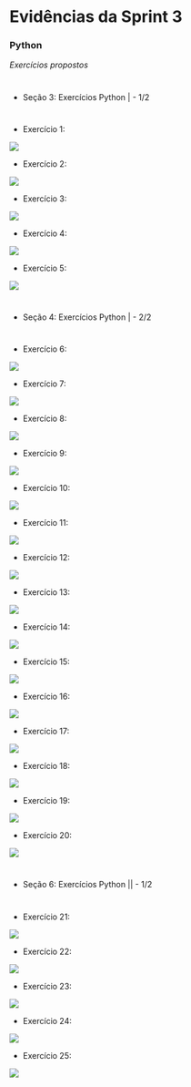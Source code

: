 #
# Evidências da Sprint 3

### Python

*Exercícios propostos*

#
* Seção 3: Exercícios Python | - 1/2
#

  - Exercício 1: 
  
  ![](https://github.com/catarwnalud/pbCompass/blob/master/sprint_3/evidencias/py1e1parte1.png)

  - Exercício 2: 
  
  ![](https://github.com/catarwnalud/pbCompass/blob/master/sprint_3/evidencias/py1e2parte1.png)

  - Exercício 3: 
  
  ![](https://github.com/catarwnalud/pbCompass/blob/master/sprint_3/evidencias/py1e3parte1.png)

  - Exercício 4:
  
  ![](https://github.com/catarwnalud/pbCompass/blob/master/sprint_3/evidencias/py1e4parte1.png)

  - Exercício 5: 
  
  ![](https://github.com/catarwnalud/pbCompass/blob/master/sprint_3/evidencias/py1e5parte1.png)

# 
* Seção 4: Exercícios Python | - 2/2
#
  - Exercício 6: 
  
  ![](https://github.com/catarwnalud/pbCompass/blob/master/sprint_3/evidencias/py1e6parte2.png)

  - Exercício 7: 
  
  ![](https://github.com/catarwnalud/pbCompass/blob/master/sprint_3/evidencias/py1e7parte2.png)

  - Exercício 8: 
  
  ![](https://github.com/catarwnalud/pbCompass/blob/master/sprint_3/evidencias/py1e8parte2.png)

  - Exercício 9: 
  
  ![](https://github.com/catarwnalud/pbCompass/blob/master/sprint_3/evidencias/py1e9parte2.png)

  - Exercício 10: 
  
  ![](https://github.com/catarwnalud/pbCompass/blob/master/sprint_3/evidencias/py1e10parte2.png)

  - Exercício 11: 
  
  ![](https://github.com/catarwnalud/pbCompass/blob/master/sprint_3/evidencias/py1e11parte2.png)

  - Exercício 12: 
  
  ![](https://github.com/catarwnalud/pbCompass/blob/master/sprint_3/evidencias/py1e12parte2.png)  
  
  - Exercício 13: 
  
  ![](https://github.com/catarwnalud/pbCompass/blob/master/sprint_3/evidencias/py1e13parte2.png)

  - Exercício 14: 
  
  ![](https://github.com/catarwnalud/pbCompass/blob/master/sprint_3/evidencias/py1e14parte2.png)
  
  - Exercício 15: 
  
  ![](https://github.com/catarwnalud/pbCompass/blob/master/sprint_3/evidencias/py1e15parte2.png)
  
  - Exercício 16: 
  
  ![](https://github.com/catarwnalud/pbCompass/blob/master/sprint_3/evidencias/py1e16parte2.png)

   - Exercício 17: 
  
  ![](https://github.com/catarwnalud/pbCompass/blob/master/sprint_3/evidencias/py1e17parte2.png)

   - Exercício 18: 
  
  ![](https://github.com/catarwnalud/pbCompass/blob/master/sprint_3/evidencias/py1e18parte2.png)
  
  - Exercício 19: 
  
  ![](https://github.com/catarwnalud/pbCompass/blob/master/sprint_3/evidencias/py1e19parte2.png)
  
  - Exercício 20: 
  
  ![](https://github.com/catarwnalud/pbCompass/blob/master/sprint_3/evidencias/py1e20parte2.png)

# 
* Seção 6: Exercícios Python || - 1/2
#
  - Exercício 21: 
  
  ![](https://github.com/catarwnalud/pbCompass/blob/master/sprint_3/evidencias/py2e21parte1.png)

  - Exercício 22: 
  
  ![](https://github.com/catarwnalud/pbCompass/blob/master/sprint_3/evidencias/py2e22parte1.png)
  
  - Exercício 23: 
  
  ![](https://github.com/catarwnalud/pbCompass/blob/master/sprint_3/evidencias/py2e23parte1.png)
  
  - Exercício 24:

  ![](https://github.com/catarwnalud/pbCompass/blob/master/sprint_3/evidencias/py2e24parte1.png)
  
  - Exercício 25: 
  
  ![](https://github.com/catarwnalud/pbCompass/blob/master/sprint_3/evidencias/py2e25parte1.png)




